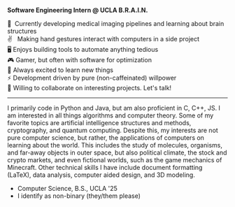 **Software Engineering Intern @ UCLA B.R.A.I.N.**

:microscope: &nbsp;Currently developing medical imaging pipelines and learning about brain structures   
:v: &nbsp; Making hand gestures interact with computers in a side project  
:desktop_computer: Enjoys building tools to automate anything tedious  
:video_game:&nbsp;Gamer, but often with software for optimization  
:pencil: Always excited to learn new things  
:zap: Development driven by pure (non-caffeinated) willpower  
:handshake: Willing to collaborate on interesting projects.  Let's talk!

---

I primarily code in Python and Java, but am also proficient in C, C++, JS.  I am interested in all things algorithms and computer theory.  Some of my favorite topics are artificial intelligence structures and methods, cryptography, and quantum computing.  Despite this, my interests are not pure computer science, but rather, the applications of computers on learning about the world.  This includes the study of molecules, organisms, and far-away objects in outer space, but also political climate, the stock and crypto markets, and even fictional worlds, such as the game mechanics of Minecraft.  Other technical skills I have include document formatting (LaTeX), data analysis, computer aided design, and 3D modeling.

* Computer Science, B.S., UCLA '25
* I identify as non-binary (they/them please)






